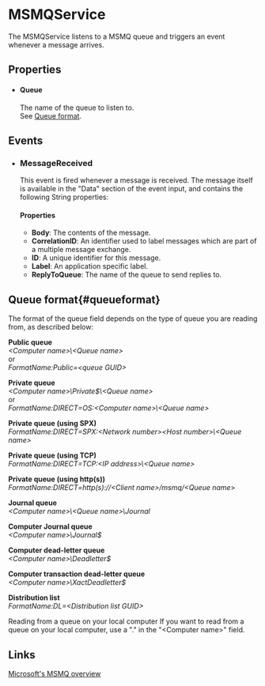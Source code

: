 MSMQService
===========

The MSMQService listens to a MSMQ queue and triggers an event whenever a message
arrives.

Properties
----------

-  #### Queue

    The name of the queue to listen to.  
     See [Queue format](#queueformat).

Events
------

-  ### MessageReceived

    This event is fired whenever a message is received. The message
    itself is available in the "Data" section of the event input, and contains the following String properties:   

    #### Properties
    -  **Body**: The contents of the message.
    -  **CorrelationID**: An identifier used to label messages which are part of a multiple message exchange.
    -  **ID**: A unique identifier for this message.
    -  **Label**: An application specific label.
    -  **ReplyToQueue**: The name of the queue to send replies to.


Queue format{#queueformat}
------------

The format of the queue field depends on the type of queue you are
reading from, as described below:

  **Public queue**  
*\<Computer name\>\\\<Queue name\>*  
or  
*FormatName:Public=\<queue GUID\>*

  **Private queue**  
*\<Computer name\>\\Private\$\\\<Queue name\>*  
or  
*FormatName:DIRECT=OS:\<Computer name\>\\\<Queue name\>*
                                                

  **Private queue (using SPX)**  
*FormatName:DIRECT=SPX:\<Network number\>\<Host number\>\\\<Queue name\>* 
                                                

  **Private queue (using TCP)**  
*FormatName:DIRECT=TCP:\<IP address\>\\\<Queue name\>*
                                                

  **Private queue (using http(s))**  
*FormatName:DIRECT=http(s)://<Client name\>/msmq/<Queue name*\>

  **Journal queue**  
*\<Computer name\>\\\<Queue name\>\\Journal*                             

  **Computer Journal queue**  
*\<Computer name\>\\Journal\$*

  **Computer dead-letter queue**  
*\<Computer name\>\\Deadletter\$*

  **Computer transaction dead-letter queue**  
*\<Computer name\>\\XactDeadletter\$*

  **Distribution list**  
*FormatName:DL=\<Distribution list GUID\>*
                                                

  Reading from a queue on your local computer   If you want to read from a queue on your local computer, use a "." in the "\<Computer name\>" field.  


Links
-----

[Microsoft's MSMQ
overview](https://msdn.microsoft.com/en-us/library/ms711472(v=vs.85).aspx)
